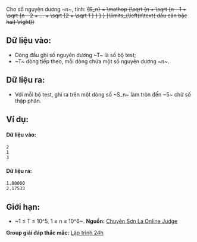 Cho số nguyên dương ~n~, tính:
~~{S_n} = \mathop {\sqrt {n + \sqrt {n - 1 + \sqrt {n - 2 + ... + \sqrt {2 + \sqrt 1 } } } } }\limits_{\left(n\text{ dấu căn bậc hai} \right)}~~

## Dữ liệu vào:
- Dòng đầu ghi số nguyên dương ~T~ là số bộ test;
- ~T~ dòng tiếp theo, mỗi dòng chứa một số nguyên dương ~n~.

## Dữ liệu ra:
- Với mỗi bộ test, ghi ra trên một dòng số ~S_n~ làm tròn đến ~5~ chữ số thập phân.

## Ví dụ:
#### Dữ liệu vào:
```
2
1
3
```

#### Dữ liệu ra:
```
1.00000
2.17533
```

## Giới hạn:
- ~1 ≤ T ≤ 10^5, 1 ≤ n ≤ 10^6~.
**Nguồn:** [Chuyên Sơn La Online Judge](http://csloj.ddns.net/)

**Group giải đáp thắc mắc:** [Lập trình 24h](https://www.facebook.com/groups/1386904321519984)